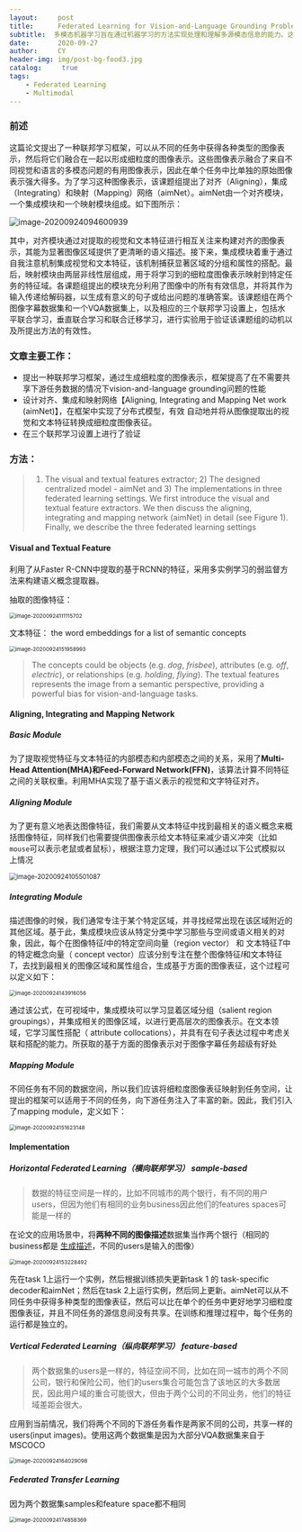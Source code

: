```yaml
---
layout:     post
title:      Federated Learning for Vision-and-Language Grounding Problems
subtitle:  多模态机器学习旨在通过机器学习的方法实现处理和理解多源模态信息的能力。这篇论文提出了一种联邦学习框架，可以从不同的任务中获得各种类型的图像表示，然后将它们融合在一起以形成细粒度的图像表示
date:       2020-09-27
author:     CY
header-img: img/post-bg-food3.jpg
catalog: 	 true
tags:
    - Federated Learning
    - Multimodal
---
```


### 前述

这篇论文提出了一种联邦学习框架，可以从不同的任务中获得各种类型的图像表示，然后将它们融合在一起以形成细粒度的图像表示。这些图像表示融合了来自不同视觉和语言的多模态问题的有用图像表示，因此在单个任务中比单独的原始图像表示强大得多。为了学习这种图像表示，该课题组提出了对齐（Aligning），集成（Integrating）和映射（Mapping）网络（aimNet）。aimNet由一个对齐模块，一个集成模块和一个映射模块组成。如下图所示：

![image-20200924094600939](https://i.loli.net/2020/09/24/OnzFZWN4Hj6drok.png)

其中，对齐模块通过对提取的视觉和文本特征进行相互关注来构建对齐的图像表示，其能为显著图像区域提供了更清晰的语义描述。接下来，集成模块着重于通过自我注意机制集成视觉和文本特征，该机制捕获显著区域的分组和属性的搭配。最后，映射模块由两层非线性层组成，用于将学习到的细粒度图像表示映射到特定任务的特征域。各课题组提出的模块充分利用了图像中的所有有效信息，并将其作为输入传递给解码器，以生成有意义的句子或给出问题的准确答案。该课题组在两个图像字幕数据集和一个VQA数据集上，以及相应的三个联邦学习设置上，包括水平联合学习，垂直联合学习和联合迁移学习，进行实验用于验证该课题组的动机以及所提出方法的有效性。

### 文章主要工作：

- 提出一种联邦学习框架，通过生成细粒度的图像表示，框架提高了在不需要共享下游任务数据的情况下vision-and-language grounding问题的性能
- 设计对齐、集成和映射网络【Aligning, Integrating and Mapping Net work (aimNet)】，在框架中实现了分布式模型，有效 自动地并将从图像提取出的视觉和文本特征转换成细粒度图像表征。
- 在三个联邦学习设置上进行了验证

### 方法：

>  1) The visual and textual features extractor; 2) The designed centralized model - aimNet and 3) The implementations in three federated learning settings. We first introduce the visual and textual feature extractors. We then discuss the aligning, integrating and mapping network (aimNet) in detail (see Figure 1). Finally, we describe the three federated learning settings

#### Visual and Textual Feature

利用了从Faster R-CNN中提取的基于RCNN的特征，采用多实例学习的弱监督方法来构建语义概念提取器。

抽取的图像特征：

<img src="https://i.loli.net/2020/09/24/7xATVlhzpGqUiJ5.png" alt="image-20200924111115702" style="zoom: 67%;" /> 

文本特征：  the word embeddings for a list of semantic concepts

<img src="C:\Users\陈玥\AppData\Roaming\Typora\typora-user-images\image-20200924151958993.png" alt="image-20200924151958993" style="zoom:67%;" /> 

> The concepts could be objects (e.g. *dog*, *frisbee*), attributes (e.g. *off*, *electric*), or relationships (e.g. *holding*, *flying*). The textual features represents the image from a semantic perspective, providing a powerful bias for vision-and-language tasks.

#### Aligning, Integrating and Mapping Network

##### Basic Module

为了提取视觉特征与文本特征的内部模态和内部模态之间的关系，采用了**Multi-Head Attention(MHA)**和**Feed-Forward Network(FFN)**，该算法计算不同特征之间的关联权重。利用MHA实现了基于语义表示的视觉和文字特征对齐。

##### Aligning Module

为了更有意义地表达图像特征，我们需要从文本特征中找到最相关的语义概念来概括图像特征，同样我们也需要提供图像表示给文本特征来减少语义冲突（比如`mouse`可以表示老鼠或者鼠标），根据注意力定理，我们可以通过以下公式模拟以上情况

<img src="https://i.loli.net/2020/09/24/Y7WPHExpkeRm6XT.png" alt="image-20200924105501087" style="zoom:80%;" /> 

##### Integrating Module

描述图像的时候，我们通常专注于某个特定区域，并寻找经常出现在该区域附近的其他区域。基于此，集成模块应该从特定分类中学习那些与空间或语义相关的对象，因此，每个在图像特征$I$中的特定空间向量（region vector） 和 文本特征$T$中的特定概念向量（ concept vector）应该分别专注在整个图像特征$I$和文本特征$T$，去找到最相关的图像区域和属性组合，生成基于方面的图像表征，这个过程可以定义如下：

<img src="C:\Users\陈玥\AppData\Roaming\Typora\typora-user-images\image-20200924143916056.png" alt="image-20200924143916056" style="zoom:67%;" /> 

通过该公式，在可视域中，集成模块可以学习显着区域分组（salient region groupings），并集成相关的图像区域，以进行更高层次的图像表示。在文本领域，它学习属性搭配（ attribute collocations），并具有在句子表达过程中考虑关联和搭配的能力。所获取的基于方面的图像表示对于图像字幕任务超级有好处

##### Mapping Module

不同任务有不同的数据空间，所以我们应该将细粒度图像表征映射到任务空间，让提出的框架可以适用于不同的任务，向下游任务注入了丰富的新。因此，我们引入了mapping module，定义如下：

<img src="C:\Users\陈玥\AppData\Roaming\Typora\typora-user-images\image-20200924151623148.png" alt="image-20200924151623148" style="zoom:67%;" /> 

#### Implementation

##### Horizontal Federated Learning（横向联邦学习） sample-based

> 数据的特征空间是一样的，比如不同城市的两个银行，有不同的用户users，但因为他们有相同的业务business因此他们的features spaces可能是一样的

在论文的应用场景中，将**两种不同的图像描述**数据集当作两个银行（相同的business都是 <u>生成描述</u>，不同的users是输入的图像）

<img src="https://i.loli.net/2020/09/24/FiTZpPKfnGVlWIc.png" alt="image-20200924153228492" style="zoom: 67%;" /> 

先在task 1上运行一个实例，然后根据训练损失更新task 1 的 task-specific decoder和aimNet；然后在task 2上运行实例，然后同上更新。aimNet可以从不同任务中获得多种类型的图像表征，然后可以比在单个的任务中更好地学习细粒度图像表征，并且不同任务的源信息间没有共享。在训练和推理过程中，每个任务的运行都是独立的。

##### Vertical Federated Learning（纵向联邦学习） feature-based

> 两个数据集的users是一样的，特征空间不同，比如在同一城市的两个不同公司，银行和保险公司，他们的users集合可能包含了该地区的大多数居民，因此用户域的重合可能很大，但由于两个公司的不同业务，他们的特征域差距会很大。

应用到当前情况，我们将两个不同的下游任务看作是两家不同的公司，共享一样的users(input images)。使用这两个数据集是因为大部分VQA数据集来自于MSCOCO

<img src="C:\Users\陈玥\AppData\Roaming\Typora\typora-user-images\image-20200924164029098.png" alt="image-20200924164029098" style="zoom:67%;" /> 

##### Federated Transfer Learning

因为两个数据集samples和feature space都不相同

<img src="https://i.loli.net/2020/09/24/mbiQnLfw2RAzX1Z.png" alt="image-20200924174858369" style="zoom:67%;" /> 